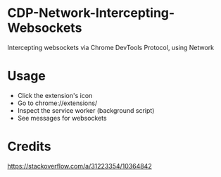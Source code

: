 # CDP-Network-Intercepting-Websockets
Intercepting websockets via Chrome DevTools Protocol, using Network

# Usage 
- Click the extension's icon
- Go to chrome://extensions/
- Inspect the service worker (background script) 
- See messages for websockets

# Credits
https://stackoverflow.com/a/31223354/10364842
